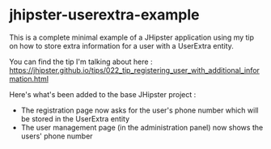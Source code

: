 # jhipster-userextra-example

This is a complete minimal example of a JHipster application using my tip on how to store extra information for a user with a UserExtra entity.

You can find the tip I'm talking about here : https://jhipster.github.io/tips/022_tip_registering_user_with_additional_information.html

Here's what's been added to the base JHipster project :
- The registration page now asks for the user's phone number which will be stored in the UserExtra entity
- The user management page (in the administration panel) now shows the users' phone number
